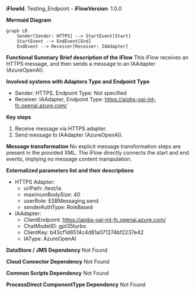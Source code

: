 **iFlowId**: Testing_Endpoint - **iFlowVersion**: 1.0.0

**Mermaid Diagram**
```mermaid
graph LR
    Sender[Sender: HTTPS] --> StartEvent[Start]
    StartEvent --> EndEvent[End]
    EndEvent --> Receiver[Receiver: IAAdapter]
```

**Functional Summary**
**Brief description of the iFlow**
This iFlow receives an HTTPS message, and then sends a message to an IAAdapter (AzureOpenAI).

**Involved systems with Adapters Type and Endpoint Type**
- Sender: HTTPS, Endpoint Type: Not specified
- Receiver: IAAdapter, Endpoint Type: https://aiobs-oai-int-fc.openai.azure.com/

**Key steps**
1. Receive message via HTTPS adapter.
2. Send message to IAAdapter (AzureOpenAI).

**Message transformation**
No explicit message transformation steps are present in the provided XML. The iFlow directly connects the start and end events, implying no message content manipulation.

**Externalized parameters list and their descriptions**
- HTTPS Adapter:
    - urlPath: /test/ia
    - maximumBodySize: 40
    - userRole: ESBMessaging.send
    - senderAuthType: RoleBased
- IAAdapter:
    - ClientEndpoint: https://aiobs-oai-int-fc.openai.azure.com/
    - ChatModelID: gpt35turbo
    - ClientKey: b43cf1d6514c4d81a071274bf2237e42
    - IAType: AzureOpenAI

**DataStore / JMS Dependency**
Not Found

**Cloud Connector Dependency**
Not Found

**Common Scripts Dependency**
Not Found

**ProcessDirect ComponentType Dependency**
Not Found
